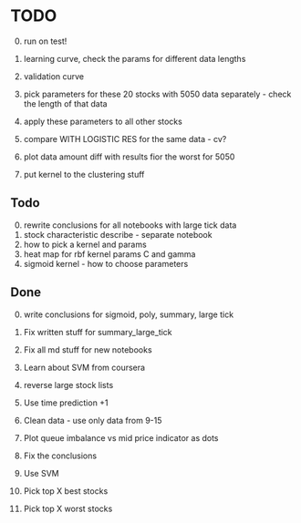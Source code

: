 # TODO
0. run on test!

0. learning curve, check the params for different data lengths
1. validation curve 

1. pick parameters for these 20 stocks with 5050 data separately - check the length of that data
2. apply these parameters to all other stocks
3. compare WITH LOGISTIC RES for the same data - cv?
4. plot data amount diff with results fior the worst for 5050
5. put kernel to the clustering stuff 

## Todo
0. rewrite conclusions for all notebooks with large tick data
1. stock characteristic describe - separate notebook
2. how to pick a kernel and params
3. heat map for rbf kernel params C and gamma
4. sigmoid kernel - how to choose parameters

## Done
0. write conclusions for sigmoid, poly, summary, large tick
5. Fix written stuff for summary_large_tick
6. Fix all md stuff for new notebooks
3. Learn about SVM from coursera
0. reverse large stock lists
0. Use time prediction +1
1. Clean data - use only data from 9-15 
2. Plot queue imbalance vs mid price indicator as dots
3. Fix the conclusions
4. Use SVM

0. Pick top X best stocks
1. Pick top X worst stocks

